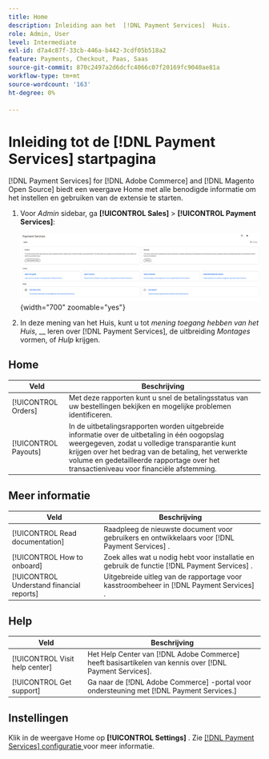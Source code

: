 ```yaml
---
title: Home
description: Inleiding aan het  [!DNL Payment Services]  Huis.
role: Admin, User
level: Intermediate
exl-id: d7a4c87f-33cb-446a-b442-3cdf05b518a2
feature: Payments, Checkout, Paas, Saas
source-git-commit: 870c2497a2d6dcfc4066c07f20169fc9040ae81a
workflow-type: tm+mt
source-wordcount: '163'
ht-degree: 0%

---
```


# Inleiding tot de [!DNL Payment Services] startpagina

[!DNL Payment Services] for [!DNL Adobe Commerce] and [!DNL Magento Open Source] biedt een weergave Home met alle benodigde informatie om het instellen en gebruiken van de extensie te starten.

1. Voor _Admin_ sidebar, ga **[!UICONTROL Sales]** > **[!UICONTROL Payment Services]**:

   ![ mening van het Huis ](assets/home-view.png){width="700" zoomable="yes"}

1. In deze mening van het Huis, kunt u tot _mening toegang hebben van het Huis_, __ leren over [!DNL Payment Services], de uitbreiding _Montages_ vormen, of _Hulp_ krijgen.

## Home

| Veld | Beschrijving |
|---|---|
| [!UICONTROL Orders] | Met deze rapporten kunt u snel de betalingsstatus van uw bestellingen bekijken en mogelijke problemen identificeren. |
| [!UICONTROL Payouts] | In de uitbetalingsrapporten worden uitgebreide informatie over de uitbetaling in één oogopslag weergegeven, zodat u volledige transparantie kunt krijgen over het bedrag van de betaling, het verwerkte volume en gedetailleerde rapportage over het transactieniveau voor financiële afstemming. |

## Meer informatie

| Veld | Beschrijving |
|---|---|
| [!UICONTROL Read documentation] | Raadpleeg de nieuwste document voor gebruikers en ontwikkelaars voor [!DNL Payment Services] . |
| [!UICONTROL How to onboard] | Zoek alles wat u nodig hebt voor installatie en gebruik de functie [!DNL Payment Services] . |
| [!UICONTROL Understand financial reports] | Uitgebreide uitleg van de rapportage voor kasstroombeheer in [!DNL Payment Services] . |

## Help

| Veld | Beschrijving |
|---|---|
| [!UICONTROL Visit help center] | Het Help Center van [!DNL Adobe Commerce] heeft basisartikelen van kennis over [!DNL Payment Services]. |
| [!UICONTROL Get support] | Ga naar de [!DNL Adobe Commerce] -portal voor ondersteuning met [!DNL Payment Services.] |

## Instellingen

Klik in de weergave Home op **[!UICONTROL Settings]** . Zie [[!DNL Payment Services]  configuratie ](configure-admin.md) voor meer informatie.
